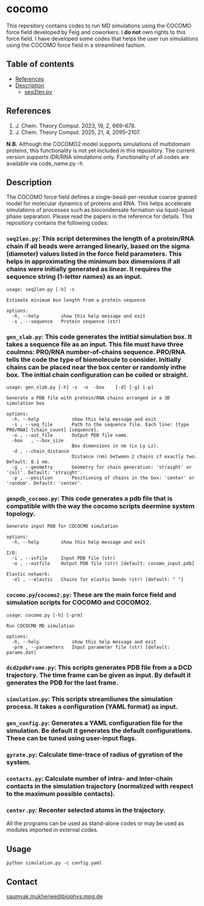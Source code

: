 # cocomo
This repository contains codes to run MD simulations using the COCOMO force field developed by Feig and coworkers. 
I **do not** own rights to this force field. I have developed some codes that helps the user run simulations using the COCOMO force field in a streamlined fashion.

## Table of contents
- [References](#References)
- [Description](#Description)
  - [seq2len.py](#seq2len.py)

## References
1) J. Chem. Theory Comput. 2023, 19, 2, 669–678.
2) J. Chem. Theory Comput. 2025, 21, 4, 2095–2107.

**N.B.** Although the COCOMO2 model supports simulations of multidomain proteins, this functionality is not yet included in this repository. The current version supports IDR/RNA simulations only.
Functionality of all codes are available via code_name.py -h

## Description
The COCOMO force field defines a single-bead-per-residue coarse grained model for molecular dynamics of proteins and RNA. This helps accelerate simulations of processes such as biocondensate formation via liquid-liquid phase separation. Please read the papers in the reference for details.
This repositiory contains the following codes:

### ```seq2len.py```: This script determines the length of a protein/RNA chain if all beads were arranged linearly, based on the sigma (diameter) values listed in the force field parameters. This helps in approximating the minimum box dimensions if all chains were initially generated as linear. It requires the sequence string (1-letter names) as an input.
```
usage: seq2len.py [-h] -s

Estimate minimum box length from a protein sequence

options:
  -h, --help        show this help message and exit
  -s , --sequence   Protein sequence (str)
```
### ```gen_slab.py```: This code generates the intitial simulation box. It takes a sequence file as an input. This file must have three coulmns: PRO/RNA number-of-chains sequence. PRO/RNA tells the code the type of biomolecule to consider. Initially chains can be placed near the box center or randomly inthe box. The initial chain configuration can be coiled or straight.
```
usage: gen_slab.py [-h] -s  -o  -box    [-d] [-g] [-p]

Generate a PDB file with protein/RNA chains arranged in a 3D simulation box

options:
  -h, --help            show this help message and exit
  -s , --seq_file       Path to the sequence file. Each line: [type PRO/RNA] [chain_count] [sequence].
  -o , --out_file       Output PDB file name.
  -box   , --box_size   
                        Box dimensions in nm (Lx Ly Lz).
  -d , --chain_distance 
                        Distance (nm) between 2 chains if exactly two. Default: 0.1 nm.
  -g , --geometry       Geometry for chain generation: 'straight' or 'coil'. Default: 'straight'.
  -p , --position       Positioning of chains in the box: 'center' or 'random'. Default: 'center'.
```
### ```genpdb_cocomo.py```: This code generates a pdb file that is compatible with the way the cocomo scripts deermine system topology.
```
Generate input PDB for COCOCMO simulation

options:
  -h, --help        show this help message and exit

I/O:
  -i , --infile     Input PDB file (str)
  -o , --outfile    Output PDB file (str) [default: cocomo_input.pdb]

Elastic network:
  -el , --elastic   Chains for elastic bonds (str) [default: " "]
```
### ```cocomo.py```/```cocomo2.py```: These are the main force field and simulation scripts for COCOMO and COCOMO2.
```
usage: cocomo.py [-h] [-prm]

Run COCOCMO MD simulation

options:
  -h, --help            show this help message and exit
  -prm , --parameters   Input parameter file (str) [default: params.dat]
```
### ```dcd2pdbFrame.py```: This scripts generates PDB file from a a DCD trajectory. The time frame can be given as input. By default it generates the PDB for the last frame.
### ```simulation.py```: This scripts streamliunes the simulation process. It takes a configuration (YAML format) as input.
### ```gen_config.py```: Generates a YAML configuration file for the simulation. Be default it generates the default configurations. These can be tuned using user-input flags.
### ```gyrate.py```: Calculate time-trace of radius of gyration of the system.
### ```contacts.py```: Calculate number of intra- and inter-chain contacts in the simulation trajectory (normalized with respect to the maximum possible contacts).
### ```center.py```: Recenter selected atoms in the trajectory.

All the programs can be used as stand-alone codes or may be used as modules imported in external codes.

## Usage
```python simulation.py -c config.yaml```

## Contact
saumyak.mukherjee@biophys.mpg.de
